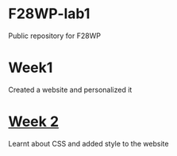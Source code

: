 # F28WP-lab1
Public repository for F28WP

# Week1
Created a website and personalized it

[<h1>Week 2</h1>](https://adwii-iii.github.io/F28WP-lab1/week2/)
Learnt about CSS and added style to the website
